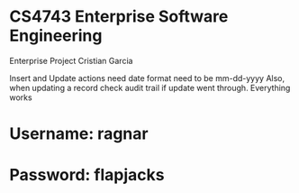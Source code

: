 # CS4743 Enterprise Software Engineering

Enterprise Project
Cristian Garcia

Insert and Update actions need date format need to be mm-dd-yyyy
Also, when updating a record check audit trail if update went through.
Everything works 
   # Username: ragnar 
   # Password: flapjacks
